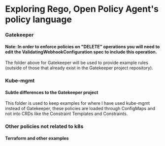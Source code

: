 # Exploring Rego, Open Policy Agent's policy language

### Gatekeeper

#### Note: In order to enforce policies on "DELETE" operations you will need to edit the ValidatingWebhookConfiguration spec to include this operation.

The folder above for Gatekeeper will be used to provide example rules (outside of those that already exist in the Gatekeeper project repository).

### Kube-mgmt

#### Subtle differences to the Gatekeeper project

This folder is used to keep examples for where I have used kube-mgmt instead of Gatekeeper, these policies are loaded through ConfigMaps and not into CRDs like the Constraint Templates and Constraints.

### Other policies not related to k8s

#### Terraform and other examples
